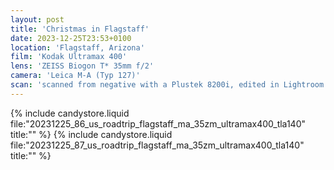 ```yaml
---
layout: post
title: 'Christmas in Flagstaff'
date: 2023-12-25T23:53+0100
location: 'Flagstaff, Arizona'
film: 'Kodak Ultramax 400'
lens: 'ZEISS Biogon T* 35mm f/2'
camera: 'Leica M-A (Typ 127)'
scan: 'scanned from negative with a Plustek 8200i, edited in Lightroom'
---
```


{% include candystore.liquid file:"20231225_86_us_roadtrip_flagstaff_ma_35zm_ultramax400_tla140" title:"" %}
{% include candystore.liquid file:"20231225_87_us_roadtrip_flagstaff_ma_35zm_ultramax400_tla140" title:"" %}
